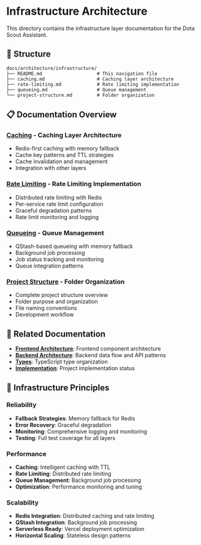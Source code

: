 # Infrastructure Architecture

This directory contains the infrastructure layer documentation for the Dota Scout Assistant.

## 📁 Structure

```
docs/architecture/infrastructure/
├── README.md                    # This navigation file
├── caching.md                   # Caching layer architecture
├── rate-limiting.md             # Rate limiting implementation
├── queueing.md                  # Queue management
└── project-structure.md         # Folder organization
```

## 📋 Documentation Overview

### **[Caching](./caching.md)** - Caching Layer Architecture
- Redis-first caching with memory fallback
- Cache key patterns and TTL strategies
- Cache invalidation and management
- Integration with other layers

### **[Rate Limiting](./rate-limiting.md)** - Rate Limiting Implementation
- Distributed rate limiting with Redis
- Per-service rate limit configuration
- Graceful degradation patterns
- Rate limit monitoring and logging

### **[Queueing](./queueing.md)** - Queue Management
- QStash-based queueing with memory fallback
- Background job processing
- Job status tracking and monitoring
- Queue integration patterns

### **[Project Structure](./project-structure.md)** - Folder Organization
- Complete project structure overview
- Folder purpose and organization
- File naming conventions
- Development workflow

## 🔗 Related Documentation

- **[Frontend Architecture](../frontend/)**: Frontend component architecture
- **[Backend Architecture](../backend/)**: Backend data flow and API patterns
- **[Types](../types/)**: TypeScript type organization
- **[Implementation](../implementation/)**: Project implementation status

## 🎯 Infrastructure Principles

### **Reliability**
- **Fallback Strategies**: Memory fallback for Redis
- **Error Recovery**: Graceful degradation
- **Monitoring**: Comprehensive logging and monitoring
- **Testing**: Full test coverage for all layers

### **Performance**
- **Caching**: Intelligent caching with TTL
- **Rate Limiting**: Distributed rate limiting
- **Queue Management**: Background job processing
- **Optimization**: Performance monitoring and tuning

### **Scalability**
- **Redis Integration**: Distributed caching and rate limiting
- **QStash Integration**: Background job processing
- **Serverless Ready**: Vercel deployment optimization
- **Horizontal Scaling**: Stateless design patterns 